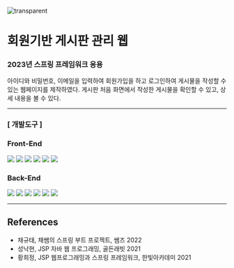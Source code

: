 ![transparent](https://capsule-render.vercel.app/api?type=transparent&fontColor=6EA646&text=zblog2023&height=150&fontSize=60&desc=Spring%20Framework&descAlignY=75&descAlign=60)

# 회원기반 게시판 관리 웹

   ### 2023년 스프링 프레임워크 응용
   아이디와 비밀번호, 이메일을 입력하여 회원가입을 하고 로그인하여 게시물을 작성할 수 있는 웹페이지를 제작하였다. 게시판 처음 화면에서 작성한 게시물을 확인할 수 있고, 상세 내용을 볼 수 있다.
   
   <hr>

   ### [ 개발도구 ]
   
   ### Front-End
   
   <a href="" target="_blank">
  <img src="https://img.shields.io/badge/HTML_5.0-E34F26?style=flat&logo=HTML5&logoColor=white"/></a>
  <a href="" target="_blank">
  <img src="https://img.shields.io/badge/CSS-1572B6?style=flat&logo=CSS3&logoColor=white"/></a>
  <a href="" target="_blank">
  <img src="https://img.shields.io/badge/Bootstrap_5-7952B3?style=flat&logo=Bootstrap&logoColor=white"/></a>
  <a href="" target="_blank">
  <img src="https://img.shields.io/badge/JavaScript-F7DF1E?style=flat&logo=JavaScript&logoColor=black"/></a>
  <a href="" target="_blank">
  <img src="https://img.shields.io/badge/jQuery_3.5.1-0769AD?style=flat&logo=jQuery&logoColor=white"/></a>
  <a href="" target="_blank">
  <img src="https://img.shields.io/badge/Ajax_3.5.1-23C8D2?style=flat&logo=Ajax&logoColor=black"/></a>
  
  ### Back-End
  
   <a href="" target="_blank">
  <img src="https://img.shields.io/badge/Java_17-FF7800?style=flat&logo=Java&logoColor=white"/></a>
  <a href="" target="_blank">
  <img src="https://img.shields.io/badge/Apache_Tomcat_9.0-F8DC75?style=flat&logo=apachetomcat&logoColor=black"/></a>
  <a href="" target="_blank">
  <img src="https://img.shields.io/badge/SpringToolSuite_4-6DB33F?style=flat&logo=spring&logoColor=white"/></a>
  <a href="" target="_blank">
  <img src="https://img.shields.io/badge/Spring_Boot_3.0-6DB33F?style=flat&logo=springboot&logoColor=white"/></a>
  <a href="" target="_blank">
  <img src="https://img.shields.io/badge/H2_database_2.1.214-00AFAA?style=flat&logo=h2database&logoColor=white"/></a>
  <a href="" target="_blank">
  <img src="https://img.shields.io/badge/MySQL-4479A1?style=flat&logo=mysql&logoColor=white"/></a>
  
   <hr>
   
   ## References
- 채규태, 채쌤의 스프링 부트 프로젝트, 쌤즈 2022 <br>
- 성낙현, JSP 자바 웹 프로그래밍, 골든래빗 2021 <br>
- 황희정, JSP 웹프로그래밍과 스프링 프레임워크, 한빛아카데미 2021 <br>
